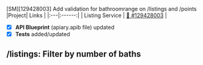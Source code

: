 [SM][129428003] Add validation for bathroomrange on /listings and /points
|Project| Links |
|:---|:------:|
| Listing Service | [:link: #129428003](https://www.pivotaltracker.com/story/show/129428003) |

- [x] **API Blueprint** (apiary.apib file) updated
- [x] **Tests** added/updated

## /listings: Filter by number of baths
